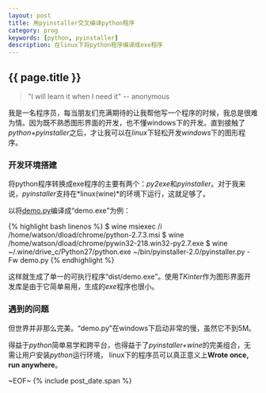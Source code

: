 ```yaml
---
layout: post
title: 用pyinstaller交叉编译python程序
category: prog
keywords: [python, pyinstaller]
description: 在linux下将python程序编译成exe程序
---
```


## {{ page.title }}
> "I will learn it when I need it"
> -- anonymous

我是一名程序员，每当朋友们充满期待的让我帮他写一个程序的时候，我总是很难为情。因为既不熟悉图形界面的开发，也不懂windows下的开发。直到接触了*python+pyinstaller*之后，才让我可以在*linux*下轻松开发*windows*下的图形程序。

### 开发环境搭建
将python程序转换成exe程序的主要有两个：*py2exe*和*pyinstaller*。对于我来说，*pyinstaller*支持在*linux(wine)*的环境下运行，这就足够了。

以将[demo.py](https://gist.github.com/4477089)编译成<q>demo.exe</q>为例：

{% highlight bash linenos %}
$ wine msiexec /i /home/watson/dload/chrome/python-2.7.3.msi
$ wine /home/watson/dload/chrome/pywin32-218.win32-py2.7.exe
$ wine ~/.wine/drive_c/Python27/python.exe ~/bin/pyinstaller-2.0/pyinstaller.py -Fw demo.py
{% endhighlight %}

这样就生成了单一的可执行程序<q>dist/demo.exe</q>。使用*TKinter*作为图形界面开发库是由于它简单易用，生成的*exe*程序也很小。

### 遇到的问题
但世界并非那么完美。<q>demo.py</q>在windows下启动非常的慢，虽然它不到5M。

得益于*python*简单易学和跨平台，也得益于了*pyinstaller+wine*的完美组合，无需让用户安装*python*运行环境，
linux下的程序员可以真正意义上**Wrote once, run anywhere**。

~EOF~ {% include post_date.span %}
